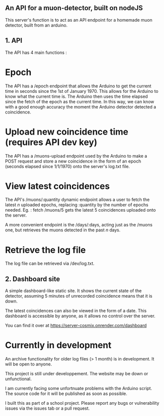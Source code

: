 ## An API for a muon-detector, built on nodeJS

This server's function is to act as an API endpoint for a homemade muon detector, built from an arduino.

## 1. API

The API has 4 main functions :

# Epoch

The API has a /epoch endpoint that allows the Arduino to get the current time in seconds since the 1st of January 1970. This allows for the Arduino to know what the current time is. The Arduino then uses the time elapsed since the fetch of the epoch as the current time. In this way, we can know with a good enough accuracy the moment the Arduino detector detected a coincidence.

# Upload new coincidence time (requires API dev key)

The API has a /muons-upload endpoint used by the Arduino to make a POST request and store a new coincidence in the form of an epoch (seconds elapsed since 1/1/1970) onto the server's log.txt file.

# View latest coincidences

The API's /muons/:quantity dynamic endpoint allows a user to fetch the latest _n_ uploaded epochs, replacing :quantity by the number of epochs needed. Eg. : fetch /muons/5 gets the latest 5 coincidences uploaded onto the server.

A more convenient endpoint is the /days/:days, acting just as the /muons one, but retrieves the muons detected in the past _n_ days.

# Retrieve the log file

The log file can be retrieved via /dev/log.txt.

## 2. Dashboard site

A simple dashboard-like static site. It shows the current state of the detector, assuming 5 minutes of unrecorded coincidence means that it is down.

The latest coincidences can also be viewed in the form of a date. This dashboard is accessible by anyone, as it allows no control over the server.

You can find it over at <https://server-cosmix.onrender.com/dashboard>

# Currently in development

An archive functionality for older log files (> 1 month) is in development. It will be open to anyone.

This project is still under developpement. The website may be down or unfunctional.

I am currently facing some unfortnuate problems with the Arduino script. The source code for it will be published as soon as possible.

I built this as part of a school project. Please report any bugs or vulnerability issues via the issues tab or a pull request.
